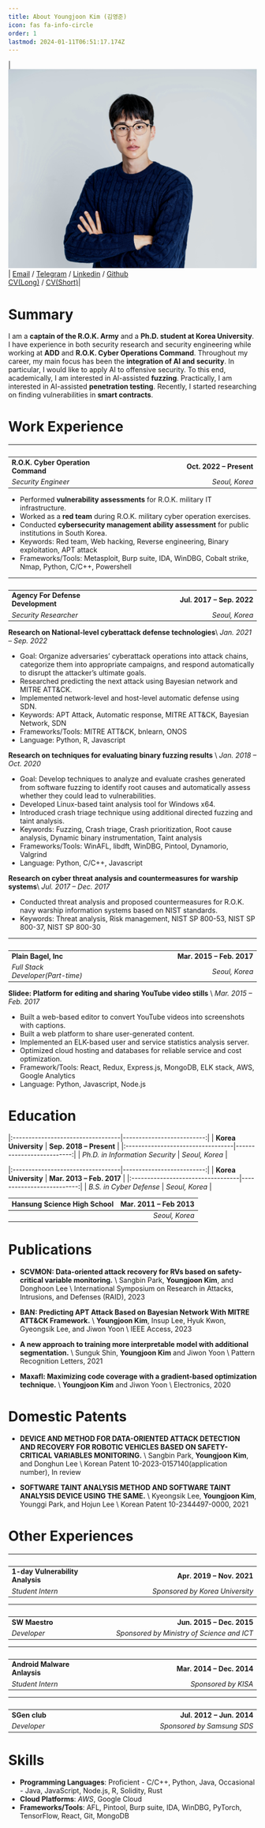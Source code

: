 ```yaml
---
title: About Youngjoon Kim (김영준)
icon: fas fa-info-circle
order: 1
lastmod: 2024-01-11T06:51:17.174Z
---
```


<!-- |<img width=200/>|<img width=500/> |
|:-----------------------------------:|:------------------------:|
|Contact | CV |
| [Email](mailto:acorn421@gmail.com) / [Telegram](https://t.me/acorn421) / [Linkedin](https://linkedin.com/in/acorn421/) / [Github](https://github.com/acorn421) | [CV(Long)](/assets/pdf/cv_kim_long.pdf) / [CV(Short)](/assets/pdf/cv_kim_short.pdf)| -->

| <img src="/assets/img/profile.jpg"> | [Email](mailto:acorn421@gmail.com) / [Telegram](https://t.me/acorn421) / [Linkedin](https://linkedin.com/in/acorn421/) / [Github](https://github.com/acorn421) <br> [CV(Long)](/assets/pdf/cv_kim_long.pdf) / [CV(Short)](/assets/pdf/cv_kim_short.pdf)|

# Summary
I am a **captain of the R.O.K. Army** and a **Ph.D. student at Korea
University**. I have experience in both security research and security
engineering while working at **ADD** and **R.O.K. Cyber Operations
Command**. Throughout my career, my main focus has been the
**integration of AI and security**. In particular, I would like to apply
AI to offensive security. To this end, academically, I am interested in
AI-assisted **fuzzing**. Practically, I am interested in AI-assisted
**penetration testing**. Recently, I started researching on finding
vulnerabilities in **smart contracts**.

# Work Experience

|<img width=200/>|<img width=500/>
|:-----------------------------------|------------------------:|
| **R.O.K. Cyber Operation Command** | **Oct. 2022 – Present** |
| *Security Engineer*                |          *Seoul, Korea* |

-    Performed **vulnerability assessments** for R.O.K. military IT
    infrastructure.
-    Worked as a **red team** during R.O.K. military cyber operation
    exercises.
-    Conducted **cybersecurity management ability assessment** for
    public institutions in South Korea.
-    Keywords: Red team, Web hacking, Reverse engineering, Binary
    exploitation, APT attack
-    Frameworks/Tools: Metasploit, Burp suite, IDA, WinDBG, Cobalt
    strike, Nmap, Python, C/C++, Powershell

|<img width=200/>|<img width=500/>|
|:-----------------------------------|--------------------------:|
| **Agency For Defense Development** | **Jul. 2017 – Sep. 2022** |
| *Security Researcher*              |            *Seoul, Korea* |

**Research on National-level cyberattack defense technologies**\\
*Jan. 2021 – Sep. 2022*

-    Goal: Organize adversaries’ cyberattack operations into attack
    chains, categorize them into appropriate campaigns, and respond
    automatically to disrupt the attacker’s ultimate goals.
-    Researched predicting the next attack using Bayesian network
    and MITRE ATT&CK.
-    Implemented network-level and host-level automatic defense
    using SDN.
-    Keywords: APT Attack, Automatic response, MITRE ATT&CK,
    Bayesian Network, SDN
-    Frameworks/Tools: MITRE ATT&CK, bnlearn, ONOS
-    Language: Python, R, Javascript

**Research on techniques for evaluating binary fuzzing results** \\
*Jan. 2018 – Oct. 2020*

-    Goal: Develop techniques to analyze and evaluate crashes
    generated from software fuzzing to identify root causes and
    automatically assess whether they could lead to vulnerabilities.
-    Developed Linux-based taint analysis tool for Windows x64.
-    Introduced crash triage technique using additional directed
    fuzzing and taint analysis.
-    Keywords: Fuzzing, Crash triage, Crash prioritization, Root
    cause analysis, Dynamic binary instrumentation, Taint analysis
-    Frameworks/Tools: WinAFL, libdft, WinDBG, Pintool, Dynamorio,
    Valgrind
-    Language: Python, C/C++, Javascript

**Research on cyber threat analysis and countermeasures for warship systems**\\
*Jul. 2017 – Dec. 2017*

-    Conducted threat analysis and proposed countermeasures for
    R.O.K. navy warship information systems based on NIST standards.
-    Keywords: Threat analysis, Risk management, NIST SP 800-53,
    NIST SP 800-37, NIST SP 800-30

|<img width=200/>|<img width=500/>|
|:----------------------------------|--------------------------:|
| **Plain Bagel, Inc**              | **Mar. 2015 – Feb. 2017** |
| *Full Stack Developer(Part-time)* |            *Seoul, Korea* |

**Slidee: Platform for editing and sharing YouTube video stills** \\
*Mar. 2015 – Feb. 2017*

-    Built a web-based editor to convert YouTube videos into
    screenshots with captions.
-    Built a web platform to share user-generated content.
-    Implemented an ELK-based user and service statistics analysis
    server.
-    Optimized cloud hosting and databases for reliable service and
    cost optimization.
-    Framework/Tools: React, Redux, Express.js, MongoDB, ELK stack,
    AWS, Google Analytics
-    Language: Python, Javascript, Node.js

# Education

|:----------------------------------|--------------------------:|
| **Korea University**            | **Sep. 2018 – Present** |
|:----------------------------------|--------------------------:|
| *Ph.D. in Information Security* |          *Seoul, Korea* |

|:----------------------------------|--------------------------:|
| **Korea University**    | **Mar. 2013 – Feb. 2017** |
|:----------------------------------|--------------------------:|
| *B.S. in Cyber Defense* |            *Seoul, Korea* |


| **Hansung Science High School** | **Mar. 2011 – Feb 2013** |
|:----------------------------------|--------------------------:|
|                                 |           *Seoul, Korea* |

# Publications

-    **SCVMON: Data-oriented attack recovery for RVs based on
    safety-critical variable monitoring.** \\
    Sangbin Park, **Youngjoon Kim**, and Donghoon Lee \\
    International Symposium on Research in Attacks, Intrusions, and
    Defenses (RAID), 2023

-    **BAN: Predicting APT Attack Based on Bayesian Network With MITRE
    ATT&CK Framework.** \\
    **Youngjoon Kim**, Insup Lee, Hyuk Kwon, Gyeongsik Lee, and Jiwon
    Yoon \\
    IEEE Access, 2023

-    **A new approach to training more interpretable model with
    additional segmentation.** \\
    Sunguk Shin, **Youngjoon Kim** and Jiwon Yoon \\
    Pattern Recognition Letters, 2021

-    **Maxafl: Maximizing code coverage with a gradient-based
    optimization technique.** \\
    **Youngjoon Kim** and Jiwon Yoon \\
    Electronics, 2020

# Domestic Patents

-    **DEVICE AND METHOD FOR DATA-ORIENTED ATTACK DETECTION AND RECOVERY
    FOR ROBOTIC VEHICLES BASED ON SAFETY-CRITICAL VARIABLES
    MONITORING.** \\
    Sangbin Park, **Youngjoon Kim**, and Donghun Lee \\
    Korean Patent 10-2023-0157140(application number), In review

-    **SOFTWARE TAINT ANALYSIS METHOD AND SOFTWARE TAINT ANALYSIS DEVICE
    USING THE SAME.** \\
    Kyeongsik Lee, **Youngjoon Kim**, Younggi Park, and Hojun Lee \\
    Korean Patent 10-2344497-0000, 2021

# Other Experiences

|<img width=200/>|<img width=500/>|
|:---------------------------------|--------------------------------:|
| **1-day Vulnerability Analysis** |       **Apr. 2019 – Nov. 2021** |
| *Student Intern*                 | *Sponsored by Korea University* |

<!-- -    Wrote a 1-day vulnerability analysis report and implemented proof-of-concept code as a Metasploit module.
-    Framework: Metasploit, Django
-    Language: Ruby, Python -->

|<img width=200/>|<img width=500/>|
|:---------------|-------------------------------------------:|
| **SW Maestro** |                  **Jun. 2015 – Dec. 2015** |
| *Developer*    | *Sponsored by Ministry of Science and ICT* |

<!-- **Matnam** \\
*Sep. 2015 – Dec. 2015*

-    Advertisement application for local restaurants through Instagram.
-    Framework: Android SDK, Google Cloud, Google App Engine
-    Language: Java

**Random Routing Mutation** \\
*Jun. 2015 – Aug. 2015*

-    Network security systems using SDN technology.
-    Framework: ONOS, Mininet
-    Language: Java -->

|<img width=200/>|<img width=500/>|
|:-----------------------------|--------------------------:|
| **Android Malware Anlaysis** | **Mar. 2014 – Dec. 2014** |
| *Student Intern*             |       *Sponsored by KISA* |

<!-- -    Decompiled a real malicious Android app and analyzed its malicious behavior.
-    Framework: JEB Decompiler
-    Language: Java -->

|<img width=200/>|<img width=500/>|
|:--------------|---------------------------:|
| **SGen club** |  **Jul. 2012 – Jun. 2014** |
| *Developer*   | *Sponsored by Samsung SDS* |

<!-- **ENTOP: Entertainment Top 10** \\
*Jan. 2014 – Jun. 2014*

-    Website that recommends the BEST 10 based on user interests.
-    Framework: Django, jQuery, MySQL
-    Language: Python, Javascript

**MIV** \\
*Jul. 2013 – Dec. 2013*

-    Application that automatically recognizes the video’s music and
    provides music information.
-    Framework: Android SDK, MySQL
-    Language: Java

**LOVIE: MOVIE+LOVE** \\
*Jan. 2013 – Jun. 2013*

-    Movie recommendation and review application for couples.
-    Framework: Android SDK, MySQL
-    Language: Java

**MonsterAlarm** \\
*Jul. 2012 – Dec. 2012*

-    Alarm application with game mechanics and nurturing concepts.
-    Framework: Android SDK, sqlite
-    Language: Java -->

# Skills

- **Programming Languages**: Proficient - C/C++, Python, Java, Occasional - Java, JavaScript, Node.js, R, Solidity, Rust
- **Cloud Platforms**: *AWS*, Google Cloud
- **Frameworks/Tools**: AFL, Pintool, Burp suite, IDA, WinDBG, PyTorch, TensorFlow, React, Git, MongoDB
